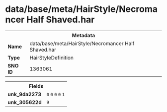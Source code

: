 <h1>data/base/meta/HairStyle/Necromancer Half Shaved.har</h1><table><tr><th colspan="100%">Metadata</th></tr><tr><td><b>Name</b></td><td>data/base/meta/HairStyle/Necromancer Half Shaved.har</td></tr><tr><td><b>Type</b></td><td>HairStyleDefinition</td></tr><tr><td><b>SNO ID</b></td><td>1363061</td></tr></table>

<table><tr><th colspan="100%">Fields</th></tr><tr><td><b>unk_9da2273</b></td><td><code>0</code>
<code>0</code>
<code>0</code>
<code>0</code>
<code>1</code>
</td></tr><tr><td><b>unk_305622d</b></td><td><code>9</code></td></tr></table>

